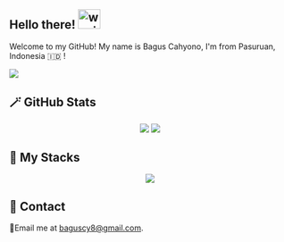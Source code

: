 ## Hello there! <img src="https://raw.githubusercontent.com/MartinHeinz/MartinHeinz/master/wave.gif" alt="waving gif" width="40" height="35" />

Welcome to my GitHub! My name is Bagus Cahyono, I'm from Pasuruan, Indonesia 🇮🇩 !

<img src="https://api.visitorbadge.io/api/visitors?path=https%3A%2F%2Fgithub.com%2Fbaguscx%2Fbaguscx&label=MY%20VISITORS&labelColor=%23555555&countColor=%23F0B354" />

## 🪄 GitHub Stats
<p align="center">
  <img src="https://github-readme-stats.vercel.app/api?username=baguscx&hide=contribs,prs,issues" />
  <img src="https://github-readme-stats.vercel.app/api/top-langs/?username=baguscx&layout=compact" />
</p>

## :wrench: My Stacks
<p align="center">
    <img src="https://skillicons.dev/icons?i=html,css,javascript,bootstrap,react,express,nodejs,mongo" />
</p>

## 📩 Contact

📧Email me at baguscy8@gmail.com.



